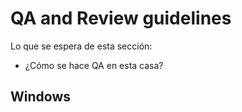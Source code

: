 # QA and Review guidelines

Lo que se espera de esta sección:
- ¿Cómo se hace QA en esta casa?

## Windows

